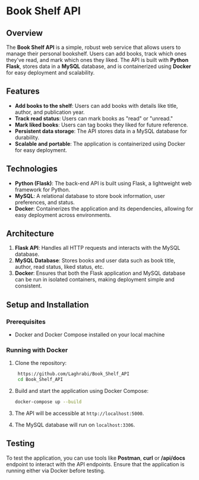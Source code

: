 # Book Shelf API

## Overview
The **Book Shelf API** is a simple, robust web service that allows users to manage their personal bookshelf. Users can add books, track which ones they've read, and mark which ones they liked. The API is built with **Python Flask**, stores data in a **MySQL** database, and is containerized using **Docker** for easy deployment and scalability.

## Features
- **Add books to the shelf**: Users can add books with details like title, author, and publication year.
- **Track read status**: Users can mark books as "read" or "unread."
- **Mark liked books**: Users can tag books they liked for future reference.
- **Persistent data storage**: The API stores data in a MySQL database for durability.
- **Scalable and portable**: The application is containerized using Docker for easy deployment.

## Technologies
- **Python (Flask)**: The back-end API is built using Flask, a lightweight web framework for Python.
- **MySQL**: A relational database to store book information, user preferences, and status.
- **Docker**: Containerizes the application and its dependencies, allowing for easy deployment across environments.

## Architecture
1. **Flask API**: Handles all HTTP requests and interacts with the MySQL database.
2. **MySQL Database**: Stores books and user data such as book title, author, read status, liked status, etc.
3. **Docker**: Ensures that both the Flask application and MySQL database can be run in isolated containers, making deployment simple and consistent.

## Setup and Installation

### Prerequisites
- Docker and Docker Compose installed on your local machine

### Running with Docker

1. Clone the repository:
   ```bash
    https://github.com/Laghrabi/Book_Shelf_API
    cd Book_Shelf_API
   ```

2. Build and start the application using Docker Compose:
   ```bash
   docker-compose up --build
   ```

3. The API will be accessible at `http://localhost:5000`.

4. The MySQL database will run on `localhost:3306`.


## Testing

To test the application, you can use tools like **Postman**, **curl** or **/api/docs** endpoint to interact with the API endpoints. Ensure that the application is running either via Docker before testing.

